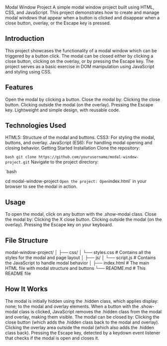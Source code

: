 Modal Window Project
A simple modal window project built using HTML, CSS, and JavaScript. This project demonstrates how to create and manage modal windows that appear when a button is clicked and disappear when a close button, overlay, or the Escape key is pressed.

## Introduction

This project showcases the functionality of a modal window which can be triggered by a button click. The modal can be closed either by clicking a close button, clicking on the overlay, or by pressing the Escape key. The project serves as a basic exercise in DOM manipulation using JavaScript and styling using CSS.

## Features

Open the modal by clicking a button.
Close the modal by:
Clicking the close button.
Clicking outside the modal (on the overlay).
Pressing the Escape key.
Lightweight and simple design, with reusable code.

## Technologies Used

HTML5: Structure of the modal and buttons.
CSS3: For styling the modal, buttons, and overlay.
JavaScript (ES6): For handling modal opening and closing behavior.
Getting Started
Installation
Clone the repository:

`bash
git clone https://github.com/yourusername/modal-window-project.git`
Navigate to the project directory:

`bash

cd modal-window-project `Open the project: Open`index.html` in your browser to see the modal in action.

## Usage

To open the modal, click on any button with the .show-modal class.
Close the modal by:
Clicking the X close button.
Clicking outside the modal (on the overlay).
Pressing the Escape key on your keyboard.

## File Structure

modal-window-project/
│
├── css/
│ └── styles.css # Contains all the styles for the modal and page layout
│
├── js/
│ └── script.js # Contains the JavaScript to handle modal behavior
│
├── index.html # The main HTML file with modal structure and buttons
└── README.md # This README file

## How It Works

The modal is initially hidden using the .hidden class, which applies display: none; to the modal and overlay elements.
When a button with the .show-modal class is clicked, JavaScript removes the .hidden class from the modal and overlay, making them visible.
The modal can be closed by:
Clicking the close button (which adds the .hidden class back to the modal and overlay).
Clicking the overlay area outside the modal (which also adds the .hidden class back).
Pressing the Escape key, detected by a keydown event listener that checks if the modal is open and closes it.
